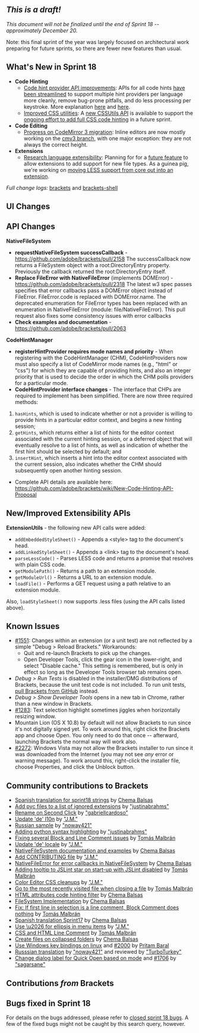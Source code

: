 _This is a draft!_
--------------------
_This document will not be finalized until the end of Sprint 18 -- approximately December 20._

Note: this final sprint of the year was largely focused on architectural work preparing for future sprints, so there are fewer new features than usual.

What's New in Sprint 18
-----------------------
* **Code Hinting**
    * [Code hint provider API improvements](https://trello.com/card/0-research-code-hint-provider-api/4f90a6d98f77505d7940ce88/723): APIs for all code hints [have been streamlined](https://github.com/adobe/brackets/wiki/New-Code-Hinting-API-Proposal) to support multiple hint providers per language more cleanly, remove bug-prone pitfalls, and do less processing per keystroke. More explanation [here](https://github.com/adobe/brackets/wiki/Code-Hinting-Functional-Specifications) and [here](https://groups.google.com/forum/?fromgroups=#!topic/brackets-dev/Luf7IN0-iAM).
    * [Improved CSS utilities](https://trello.com/card/2-css-utilities-api-to-support-code-completion/4f90a6d98f77505d7940ce88/713): A [new CSSUtils API](https://github.com/adobe/brackets/wiki/CSS-Context-API-implementation-spec) is available to support the [ongoing effort to add full CSS code hinting](https://groups.google.com/forum/?fromgroups=#!topic/brackets-dev/sAdPhV3ffOY) in a future sprint.
* **Code Editing**
    * [Progress on CodeMirror 3 migration](https://trello.com/card/2-codemirror-3-inline-editor-open-edit/4f90a6d98f77505d7940ce88/650): Inline editors are now mostly working on the [cmv3 branch](https://github.com/adobe/brackets/compare/master...cmv3), with one major exception: they are not always the correct height.
* **Extensions**
    * [Research language extensibility](https://trello.com/card/0-research-language-extensibility/4f90a6d98f77505d7940ce88/712): Planning for for a [future feature](https://trello.com/card/api-for-extensions-to-add-new-language-syntax-coloring-mode/4f90a6d98f77505d7940ce88/639) to allow extensions to add support for new file types. As a guinea pig, we're working on [moving LESS support from core out into an extension](https://trello.com/card/0-less-refactor-into-extension/4f90a6d98f77505d7940ce88/711).

_Full change logs:_ [brackets](https://github.com/adobe/brackets/compare/sprint-17...sprint-18#commits_bucket) and [brackets-shell](https://github.com/adobe/brackets-shell/compare/sprint-17...sprint-18#commits_bucket)


UI Changes
----------


API Changes
-----------

**NativeFileSystem**
- **requestNativeFileSystem successCallback** - https://github.com/adobe/brackets/pull/2158
The successCallback now returns a FileSystem object with a root:DirectoryEntry property. Previously the callback returned the root:DirectoryEntry itself.
- **Replace FileError with NativeFileError** (implements DOMError) - https://github.com/adobe/brackets/pull/2318
The latest w3 spec passes specifies that error callbacks pass a DOMError object instead of FileError. FileError.code is replaced with DOMError.name. The deprecated enumeration for FileError types has been replaced with an enumeration in NativeFileError (module: file/NativeFileError). This pull request also fixes some consistency issues with error callbacks
- **Check examples and documentation** - https://github.com/adobe/brackets/pull/2063

**CodeHintManager**
- **registerHintProvider requires mode names and priority** - When registering with the CodeHintManager (CHM), CodeHintProviders now must also specify a list of CodeMirror mode names (e.g., "html" or "css") for which they are capable of providing hints, and also an integer priority that is used to decide the order in which the CHM polls providers for a particular mode. 
- **CodeHintProvider interface changes** - The interface that CHPs are required to implement has been simplified. There are now three required methods: 
 1. ``hasHints``, which is used to indicate whether or not a provider is willing to provide hints in a particular editor context, and begins a new hinting session; 
 2. ``getHints``, which returns either a list of hints for the editor context associated with the current hinting session, or a deferred object that will eventually resolve to a list of hints, as well as indication of whether the first hint should be selected by default; and 
 3. ``insertHint``, which inserts a hint into the editor context associated with the current session, also indicates whether the CHM should subsequently open another hinting session.
- Complete API details are available here: https://github.com/adobe/brackets/wiki/New-Code-Hinting-API-Proposal

New/Improved Extensibility APIs
-------------------------------

**ExtensionUtils** - the following new API calls were added:

* ``addEmbeddedStyleSheet()`` - Appends a &lt;style&gt; tag to the document's head.
* ``addLinkedStyleSheet()`` - Appends a &lt;link&gt; tag to the document's head.
* ``parseLessCode()`` - Parses LESS code and returns a promise that resolves with plain CSS code.
* ``getModulePath()`` - Returns a path to an extension module.
* ``getModuleUrl()`` - Returns a URL to an extension module.
* ``loadFile()`` - Performs a GET request using a path relative to an extension module.

Also, ``loadStyleSheet()`` now supports .less files (using the API calls listed above).

Known Issues
------------
* [#1551](https://github.com/adobe/brackets/issues/1551): Changes within an extension (or a unit test) are not reflected by a simple "Debug > Reload Brackets." Workarounds:
    * Quit and re-launch Brackets to pick up the changes.
    * Open Developer Tools, click the gear icon in the lower-right, and select "Disable cache." This setting is remembered, but is only in effect so long as the Developer Tools browser tab remains open.
* _Debug > Run Tests_ is disabled in the installer/DMG distributions of Brackets, because the unit test code is not included. To run unit tests, [pull Brackets from GitHub](https://github.com/adobe/brackets/wiki/How-to-Hack-on-Brackets#wiki-getcode) instead.
* _Debug > Show Developer Tools_ opens in a new tab in Chrome, rather than a new window in Brackets.
* [#1283](https://github.com/adobe/brackets/issues/1283): Text selection highlight sometimes jiggles when horizontally resizing window.
* Mountain Lion (OS X 10.8) by default will not allow Brackets to run since it's not digitally signed yet.  To work around this, right click the Brackets app and choose Open.  You only need to do that once -- afterward, launching Brackets the normal way will work also.
* [#2272](https://github.com/adobe/brackets/issues/2272): Windows Vista may not allow the Brackets installer to run since it was downloaded from the Internet (you may not see _any_ error or warning message). To work around this, right-click the installer file, choose Properties, and click the Unblock button.


Community contributions to Brackets
-----------------------------------
* [Spanish translation for sprint18 strings](https://github.com/adobe/brackets/issues/2390) by [Chema Balsas](https://github.com/jbalsas)
* [Add pyc files to a list of ignored extensions](https://github.com/adobe/brackets/issues/2366) by ["justinabrahms"](https://github.com/justinabrahms)
* [Rename on Second Click](https://github.com/adobe/brackets/issues/2356) by ["gabriellcardoso"](https://github.com/gabriellcardoso)
* [Update 'de' l10n](https://github.com/adobe/brackets/issues/2367) by ["J.M."](https://github.com/mynetx)
* [Russian sample](https://github.com/adobe/brackets/issues/2320) by ["noway421"](https://github.com/noway421)
* [Adding python syntax highlighting](https://github.com/adobe/brackets/issues/2355) by ["justinabrahms"](https://github.com/justinabrahms)
* [Fixing several Block and Line Comment issues](https://github.com/adobe/brackets/issues/2342) by [Tomás Malbrán](https://github.com/TomMalbran)
* [Update 'de' locale](https://github.com/adobe/brackets/issues/2224) by ["J.M."](https://github.com/mynetx)
* [NativeFileSystem documentation and examples](https://github.com/adobe/brackets/issues/2063) by [Chema Balsas](https://github.com/jbalsas)
* [Add CONTRIBUTING file](https://github.com/adobe/brackets/issues/2304) by ["J.M."](https://github.com/mynetx)
* [NativeFileError for error callbacks in NativeFileSystem](https://github.com/adobe/brackets/issues/2318) by [Chema Balsas](https://github.com/jbalsas)
* [Adding tooltip to JSLint star on start-up with JSLint disabled](https://github.com/adobe/brackets/issues/2280) by [Tomás Malbrán](https://github.com/TomMalbran)
* [Color Editor CSS cleanups](https://github.com/adobe/brackets/issues/2225) by ["J.M."](https://github.com/mynetx)
* [Go to the most recently visited file when closing a file](https://github.com/adobe/brackets/issues/2122) by [Tomás Malbrán](https://github.com/TomMalbran)
* [HTML attributes code hinting filter](https://github.com/adobe/brackets/issues/2263) by [Chema Balsas](https://github.com/jbalsas)
* [FileSystem Implementation](https://github.com/adobe/brackets/issues/2158) by [Chema Balsas](https://github.com/jbalsas)
* [Fix: If first line in selection is a line comment, Block Comment does nothing](https://github.com/adobe/brackets/issues/2121) by [Tomás Malbrán](https://github.com/TomMalbran)
* [Spanish translation Sprint17](https://github.com/adobe/brackets/issues/2273) by [Chema Balsas](https://github.com/jbalsas)
* [Use \u2026 for ellipsis in menu items](https://github.com/adobe/brackets/issues/2240) by ["J.M."](https://github.com/mynetx)
* [CSS and HTML Line Comment](https://github.com/adobe/brackets/issues/2133) by [Tomás Malbrán](https://github.com/TomMalbran)
* [Create files on collapsed folders](https://github.com/adobe/brackets/issues/2198) by [Chema Balsas](https://github.com/jbalsas)
* [Use Windows key bindings on linux](https://github.com/adobe/brackets/issues/2331) and [#2000](https://github.com/adobe/brackets/pull/2000) by [Pritam Baral](https://github.com/pritambaral)
* [Russsian translation](https://github.com/adobe/brackets/pull/2268) by ["noway421"](https://github.com/noway421) and reviewed by ["TurboTurkey"](https://github.com/TurboTurkey) 
* [Change dialog label for Quick Open based on mode](https://github.com/adobe/brackets/pull/2298) and [#1706](https://github.com/adobe/brackets/pull/1706) by ["sagarsane"](https://github.com/sagarsane)

Contributions _from_ Brackets
-----------------------------

Bugs fixed in Sprint 18
-----------------------
For details on the bugs addressed, please refer to [closed sprint 18 bugs](https://github.com/adobe/brackets/issues?labels=&milestone=5&state=closed). A few of the fixed bugs might not be caught by this search query, however.